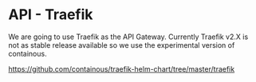 # API - Traefik
We are going to use Traefik as the API Gateway.
Currently Traefik v2.X is not as stable release available so we use the experimental version of containous.

https://github.com/containous/traefik-helm-chart/tree/master/traefik

